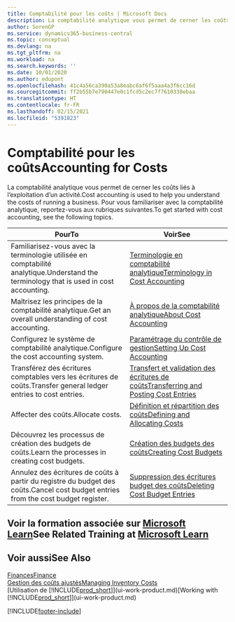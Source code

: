 ```yaml
---
title: Comptabilité pour les coûts | Microsoft Docs
description: La comptabilité analytique vous permet de cerner les coûts liés à l’exploitation d’un activié. Pour vous familiariser avec la comptabilité analytique, reportez-vous aux rubriques suivantes.
author: SorenGP
ms.service: dynamics365-business-central
ms.topic: conceptual
ms.devlang: na
ms.tgt_pltfrm: na
ms.workload: na
ms.search.keywords: ''
ms.date: 10/01/2020
ms.author: edupont
ms.openlocfilehash: 41c4a56ca390a53a8eabc6af6f5aaa4a3f6cc16d
ms.sourcegitcommit: ff2b55b7e790447e0c1fcd5c2ec7f7610338ebaa
ms.translationtype: HT
ms.contentlocale: fr-FR
ms.lasthandoff: 02/15/2021
ms.locfileid: "5391823"
---
```

# <a name="accounting-for-costs"></a><span data-ttu-id="37ad9-104">Comptabilité pour les coûts</span><span class="sxs-lookup"><span data-stu-id="37ad9-104">Accounting for Costs</span></span>
<span data-ttu-id="37ad9-105">La comptabilité analytique vous permet de cerner les coûts liés à l’exploitation d’un activité.</span><span class="sxs-lookup"><span data-stu-id="37ad9-105">Cost accounting is used to help you understand the costs of running a business.</span></span> <span data-ttu-id="37ad9-106">Pour vous familiariser avec la comptabilité analytique, reportez-vous aux rubriques suivantes.</span><span class="sxs-lookup"><span data-stu-id="37ad9-106">To get started with cost accounting, see the following topics.</span></span>  

|<span data-ttu-id="37ad9-107">Pour</span><span class="sxs-lookup"><span data-stu-id="37ad9-107">To</span></span>|<span data-ttu-id="37ad9-108">Voir</span><span class="sxs-lookup"><span data-stu-id="37ad9-108">See</span></span>|  
|--------|---------|  
|<span data-ttu-id="37ad9-109">Familiarisez-vous avec la terminologie utilisée en comptabilité analytique.</span><span class="sxs-lookup"><span data-stu-id="37ad9-109">Understand the terminology that is used in cost accounting.</span></span>|[<span data-ttu-id="37ad9-110">Terminologie en comptabilité analytique</span><span class="sxs-lookup"><span data-stu-id="37ad9-110">Terminology in Cost Accounting</span></span>](finance-terminology-in-cost-accounting.md)|  
|<span data-ttu-id="37ad9-111">Maîtrisez les principes de la comptabilité analytique.</span><span class="sxs-lookup"><span data-stu-id="37ad9-111">Get an overall understanding of cost accounting.</span></span>|[<span data-ttu-id="37ad9-112">À propos de la comptabilité analytique</span><span class="sxs-lookup"><span data-stu-id="37ad9-112">About Cost Accounting</span></span>](finance-about-cost-accounting.md)|  
|<span data-ttu-id="37ad9-113">Configurez le système de comptabilité analytique.</span><span class="sxs-lookup"><span data-stu-id="37ad9-113">Configure the cost accounting system.</span></span>|[<span data-ttu-id="37ad9-114">Paramétrage du contrôle de gestion</span><span class="sxs-lookup"><span data-stu-id="37ad9-114">Setting Up Cost Accounting</span></span>](finance-set-up-cost-accounting.md)|  
|<span data-ttu-id="37ad9-115">Transférez des écritures comptables vers les écritures de coûts.</span><span class="sxs-lookup"><span data-stu-id="37ad9-115">Transfer general ledger entries to cost entries.</span></span>|[<span data-ttu-id="37ad9-116">Transfert et validation des écritures de coûts</span><span class="sxs-lookup"><span data-stu-id="37ad9-116">Transferring and Posting Cost Entries</span></span>](finance-transfer-and-post-cost-entries.md)|  
|<span data-ttu-id="37ad9-117">Affecter des coûts.</span><span class="sxs-lookup"><span data-stu-id="37ad9-117">Allocate costs.</span></span>|[<span data-ttu-id="37ad9-118">Définition et répartition des coûts</span><span class="sxs-lookup"><span data-stu-id="37ad9-118">Defining and Allocating Costs</span></span>](finance-define-and-allocate-costs.md)|  
|<span data-ttu-id="37ad9-119">Découvrez les processus de création des budgets de coûts.</span><span class="sxs-lookup"><span data-stu-id="37ad9-119">Learn the processes in creating cost budgets.</span></span>|[<span data-ttu-id="37ad9-120">Création des budgets des coûts</span><span class="sxs-lookup"><span data-stu-id="37ad9-120">Creating Cost Budgets</span></span>](finance-create-cost-budgets.md)|
|<span data-ttu-id="37ad9-121">Annulez des écritures de coûts à partir du registre du budget des coûts.</span><span class="sxs-lookup"><span data-stu-id="37ad9-121">Cancel cost budget entries from the cost budget register.</span></span>|[<span data-ttu-id="37ad9-122">Suppression des écritures budget des coûts</span><span class="sxs-lookup"><span data-stu-id="37ad9-122">Deleting Cost Budget Entries</span></span>](finance-how-to-delete-cost-budget-entries.md)|

## <a name="see-related-training-at-microsoft-learn"></a><span data-ttu-id="37ad9-123">Voir la formation associée sur [Microsoft Learn](/learn/paths/use-cost-accounting-dynamics-365-business-central/)</span><span class="sxs-lookup"><span data-stu-id="37ad9-123">See Related Training at [Microsoft Learn](/learn/paths/use-cost-accounting-dynamics-365-business-central/)</span></span>

## <a name="see-also"></a><span data-ttu-id="37ad9-124">Voir aussi</span><span class="sxs-lookup"><span data-stu-id="37ad9-124">See Also</span></span>  
[<span data-ttu-id="37ad9-125">Finances</span><span class="sxs-lookup"><span data-stu-id="37ad9-125">Finance</span></span>](finance.md)  
[<span data-ttu-id="37ad9-126">Gestion des coûts ajustés</span><span class="sxs-lookup"><span data-stu-id="37ad9-126">Managing Inventory Costs</span></span>](finance-manage-inventory-costs.md)  
<span data-ttu-id="37ad9-127">[Utilisation de [!INCLUDE[prod_short](includes/prod_short.md)]](ui-work-product.md)</span><span class="sxs-lookup"><span data-stu-id="37ad9-127">[Working with [!INCLUDE[prod_short](includes/prod_short.md)]](ui-work-product.md)</span></span>


[!INCLUDE[footer-include](includes/footer-banner.md)]